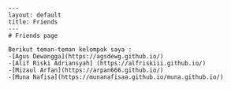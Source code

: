     ---
    layout: default
    title: Friends
    ---
    # Friends page

    Berikut teman-teman kelompok saya :
    -[Agus Dewangga](https://agsdewg.github.io/)
    -[Alif Riski Adriansyah] (https://alfriskiii.github.io/)
    -[Mizaul Arfan](https://arpan666.github.io/)
    -[Muna Nafisa](https://munanafisaa.github.io/muna.github.io/)